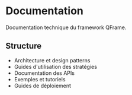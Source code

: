 # Documentation

Documentation technique du framework QFrame.

## Structure

- Architecture et design patterns
- Guides d'utilisation des stratégies
- Documentation des APIs
- Exemples et tutoriels
- Guides de déploiement